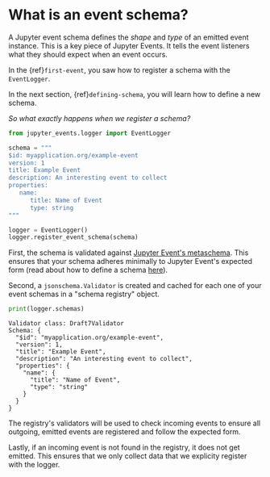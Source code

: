 # What is an event schema?

A Jupyter event schema defines the _shape_ and _type_ of an emitted event instance. This is a key piece of Jupyter Events. It tells the event listeners what they should expect when an event occurs.

In the {ref}`first-event`, you saw how to register a schema with the `EventLogger`.

In the next section, {ref}`defining-schema`, you will learn how to define a new schema.

_So what exactly happens when we register a schema?_

```python
from jupyter_events.logger import EventLogger

schema = """
$id: myapplication.org/example-event
version: 1
title: Example Event
description: An interesting event to collect
properties:
   name:
      title: Name of Event
      type: string
"""

logger = EventLogger()
logger.register_event_schema(schema)
```

First, the schema is validated against [Jupyter Event's metaschema](https://github.com/jupyter/jupyter_events/tree/main/jupyter_events/schemas/event-metaschema.yml). This ensures that your schema adheres minimally to Jupyter Event's expected form (read about how to define a schema [here](../user_guide/defining-schema.md)).

Second, a `jsonschema.Validator` is created and cached for each one of your event schemas in a "schema registry" object.

```python
print(logger.schemas)
```

```
Validator class: Draft7Validator
Schema: {
  "$id": "myapplication.org/example-event",
  "version": 1,
  "title": "Example Event",
  "description": "An interesting event to collect",
  "properties": {
    "name": {
      "title": "Name of Event",
      "type": "string"
    }
  }
}
```

The registry's validators will be used to check incoming events to ensure all outgoing, emitted events are registered and follow the expected form.

Lastly, if an incoming event is not found in the registry, it does not get emitted. This ensures that we only collect data that we explicity register with the logger.

